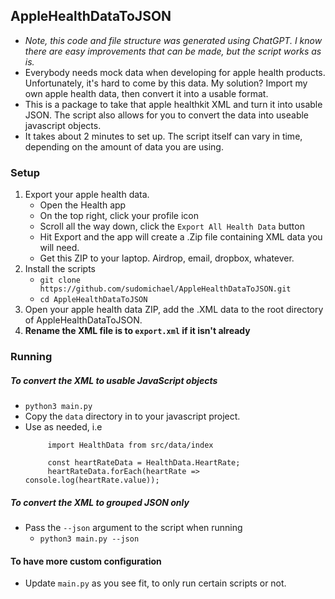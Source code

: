 ## AppleHealthDataToJSON

- *Note, this code and file structure was generated using ChatGPT. I know there are easy improvements that can be made, but the script works as is.*
- Everybody needs mock data when developing for apple health products. Unfortunately, it's hard to come by this data. My solution? Import my own apple health data, then convert it into a usable format.
- This is a package to take that apple healthkit XML and turn it into usable JSON. The script also allows for you to convert the data into useable javascript objects.
- It takes about 2 minutes to set up. The script itself can vary in time, depending on the amount of data you are using.

### Setup

1. Export your apple health data.
   - Open the Health app
   - On the top right, click your profile icon
   - Scroll all the way down, click the `Export All Health Data` button
   - Hit Export and the app will create a .Zip file containing XML data you will need.
   - Get this ZIP to your laptop. Airdrop, email, dropbox, whatever.
2. Install the scripts
   - `git clone https://github.com/sudomichael/AppleHealthDataToJSON.git`
   - `cd AppleHealthDataToJSON`
3. Open your apple health data ZIP, add the .XML data to the root directory of AppleHealthDataToJSON.
4. **Rename the XML file is to `export.xml` if it isn't already**

### Running

##### To convert the XML to usable JavaScript objects

- `python3 main.py`
- Copy the `data` directory in to your javascript project.
- Use as needed, i.e
  ```
       import HealthData from src/data/index

       const heartRateData = HealthData.HeartRate;
       heartRateData.forEach(heartRate => console.log(heartRate.value));
  ```

##### To convert the XML to grouped JSON only

- Pass the `--json` argument to the script when running
  - `python3 main.py --json`

#### To have more custom configuration

- Update `main.py` as you see fit, to only run certain scripts or not.
